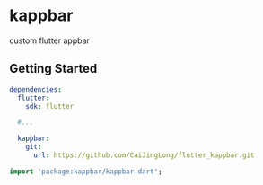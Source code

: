 # kappbar

custom flutter appbar

## Getting Started

```yaml
dependencies:
  flutter:
    sdk: flutter

  #...

  kappbar:
    git:
      url: https://github.com/CaiJingLong/flutter_kappbar.git
```

```dart
import 'package:kappbar/kappbar.dart';
```

